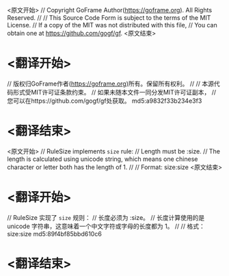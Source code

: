 
<原文开始>
// Copyright GoFrame Author(https://goframe.org). All Rights Reserved.
//
// This Source Code Form is subject to the terms of the MIT License.
// If a copy of the MIT was not distributed with this file,
// You can obtain one at https://github.com/gogf/gf.
<原文结束>

# <翻译开始>
// 版权归GoFrame作者(https://goframe.org)所有。保留所有权利。
//
// 本源代码形式受MIT许可证条款约束。
// 如果未随本文件一同分发MIT许可证副本，
// 您可以在https://github.com/gogf/gf处获取。 md5:a9832f33b234e3f3
# <翻译结束>


<原文开始>
// RuleSize implements `size` rule:
// Length must be :size.
// The length is calculated using unicode string, which means one chinese character or letter both has the length of 1.
//
// Format: size:size
<原文结束>

# <翻译开始>
// RuleSize 实现了 `size` 规则：
// 长度必须为 :size。
// 长度计算使用的是 unicode 字符串，这意味着一个中文字符或字母的长度都为 1。
//
// 格式：size:size md5:89f4bf85bbd610c6
# <翻译结束>

